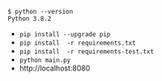 

```
$ python --version
Python 3.8.2
```

- `pip install --upgrade pip`
- `pip install  -r requirements.txt`
- `pip install  -r requirements-test.txt`
- `python main.py`
- http://localhost:8080